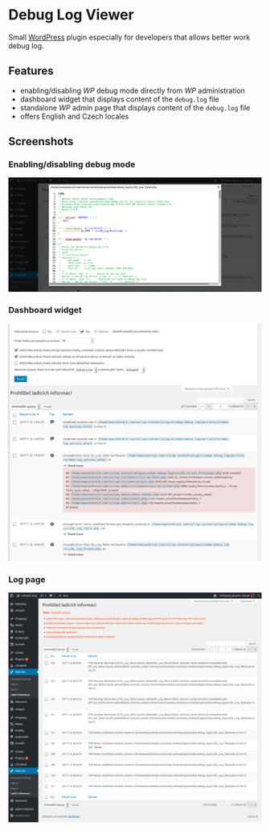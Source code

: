 # Debug Log Viewer

Small [WordPress][1] plugin especially for developers that allows better work debug log.

## Features

* enabling/disabling _WP_ debug mode directly from _WP_ administration
* dashboard widget that displays content of the `debug.log` file
* standalone _WP_ admin page that displays content of the `debug.log` file
* offers English and Czech locales

## Screenshots

### Enabling/disabling debug mode

![Enabling/disabling debug mode](screenshot-03.png "Enabling/disabling debug mode")

### Dashboard widget

![Dashboard widget](screenshot-02.png "Dashboard widget")

### Log page

![Log page](screenshot-01.png "Log page")

[1]: https://wordpress.org/plugins
